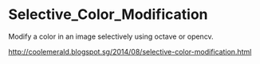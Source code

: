 # Selective_Color_Modification
Modify a color in an image selectively using octave or opencv.

http://coolemerald.blogspot.sg/2014/08/selective-color-modification.html
